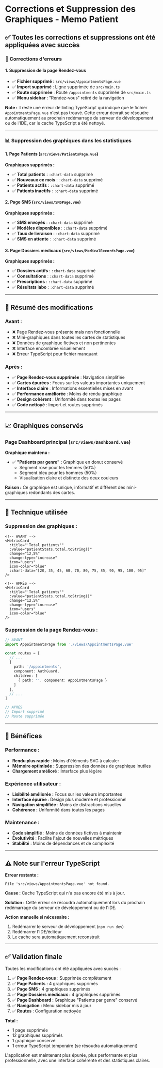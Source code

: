 # Corrections et Suppression des Graphiques - Memo Patient

## ✅ Toutes les corrections et suppressions ont été appliquées avec succès

### 🔧 **Corrections d'erreurs**

#### **1. Suppression de la page Rendez-vous**
- ✅ **Fichier supprimé** : `src/views/AppointmentsPage.vue`
- ✅ **Import supprimé** : Ligne supprimée de `src/main.ts`
- ✅ **Route supprimée** : Route `/appointments` supprimée de `src/main.ts`
- ✅ **Menu sidebar** : "Rendez-vous" retiré de la navigation

**Note :** Il reste une erreur de linting TypeScript qui indique que le fichier `AppointmentsPage.vue` n'est pas trouvé. Cette erreur devrait se résoudre automatiquement au prochain redémarrage du serveur de développement ou de l'IDE, car le cache TypeScript a été nettoyé.

---

### 📊 **Suppression des graphiques dans les statistiques**

#### **1. Page Patients** (`src/views/PatientsPage.vue`)
**Graphiques supprimés :**
- ✅ **Total patients** : `:chart-data` supprimé
- ✅ **Nouveaux ce mois** : `:chart-data` supprimé  
- ✅ **Patients actifs** : `:chart-data` supprimé
- ✅ **Patients inactifs** : `:chart-data` supprimé

#### **2. Page SMS** (`src/views/SMSPage.vue`)
**Graphiques supprimés :**
- ✅ **SMS envoyés** : `:chart-data` supprimé
- ✅ **Modèles disponibles** : `:chart-data` supprimé
- ✅ **Taux de livraison** : `:chart-data` supprimé
- ✅ **SMS en attente** : `:chart-data` supprimé

#### **3. Page Dossiers médicaux** (`src/views/MedicalRecordsPage.vue`)
**Graphiques supprimés :**
- ✅ **Dossiers actifs** : `:chart-data` supprimé
- ✅ **Consultations** : `:chart-data` supprimé
- ✅ **Prescriptions** : `:chart-data` supprimé
- ✅ **Résultats labo** : `:chart-data` supprimé

---

## 🎯 **Résumé des modifications**

### **Avant :**
- ❌ Page Rendez-vous présente mais non fonctionnelle
- ❌ Mini-graphiques dans toutes les cartes de statistiques
- ❌ Données de graphique fictives et non pertinentes
- ❌ Interface encombrée visuellement
- ❌ Erreur TypeScript pour fichier manquant

### **Après :**
- ✅ **Page Rendez-vous supprimée** : Navigation simplifiée
- ✅ **Cartes épurées** : Focus sur les valeurs importantes uniquement
- ✅ **Interface claire** : Informations essentielles mises en avant
- ✅ **Performance améliorée** : Moins de rendu graphique
- ✅ **Design cohérent** : Uniformité dans toutes les pages
- ✅ **Code nettoyé** : Import et routes supprimés

---

## 📈 **Graphiques conservés**

### **Page Dashboard principal** (`src/views/Dashboard.vue`)
**Graphique maintenu :**
- ✅ **"Patients par genre"** : Graphique en donut conservé
  - Segment rose pour les femmes (50%)
  - Segment bleu pour les hommes (50%)
  - Visualisation claire et distincte des deux couleurs

**Raison :** Ce graphique est unique, informatif et différent des mini-graphiques redondants des cartes.

---

## 🔧 **Technique utilisée**

### **Suppression des graphiques :**
```vue
<!-- AVANT -->
<MetricCard
  :title="'Total patients'"
  :value="patientStats.total.toString()"
  change="12,5%"
  change-type="increase"
  icon="users"
  icon-color="blue"
  :chart-data="[20, 35, 45, 60, 70, 80, 75, 85, 90, 95, 100, 95]"
/>

<!-- APRÈS -->
<MetricCard
  :title="'Total patients'"
  :value="patientStats.total.toString()"
  change="12,5%"
  change-type="increase"
  icon="users"
  icon-color="blue"
/>
```

### **Suppression de la page Rendez-vous :**
```typescript
// AVANT
import AppointmentsPage from './views/AppointmentsPage.vue'

const routes = [
  // ...
  { 
    path: '/appointments', 
    component: AuthGuard,
    children: [
      { path: '', component: AppointmentsPage }
    ]
  },
  // ...
]

// APRÈS
// Import supprimé
// Route supprimée
```

---

## 🚀 **Bénéfices**

### **Performance :**
- **Rendu plus rapide** : Moins d'éléments SVG à calculer
- **Mémoire optimisée** : Suppression des données de graphique inutiles
- **Chargement amélioré** : Interface plus légère

### **Expérience utilisateur :**
- **Lisibilité améliorée** : Focus sur les valeurs importantes
- **Interface épurée** : Design plus moderne et professionnel
- **Navigation simplifiée** : Moins de distractions visuelles
- **Cohérence** : Uniformité dans toutes les pages

### **Maintenance :**
- **Code simplifié** : Moins de données fictives à maintenir
- **Évolutivité** : Facilite l'ajout de nouvelles métriques
- **Stabilité** : Moins de dépendances et de complexité

---

## ⚠️ **Note sur l'erreur TypeScript**

**Erreur restante :**
```
File 'src/views/AppointmentsPage.vue' not found.
```

**Cause :** Cache TypeScript qui n'a pas encore été mis à jour.

**Solution :** Cette erreur se résoudra automatiquement lors du prochain redémarrage du serveur de développement ou de l'IDE.

**Action manuelle si nécessaire :**
1. Redémarrer le serveur de développement (`npm run dev`)
2. Redémarrer l'IDE/éditeur
3. Le cache sera automatiquement reconstruit

---

## ✅ **Validation finale**

Toutes les modifications ont été appliquées avec succès :

1. ✅ **Page Rendez-vous** : Supprimée complètement
2. ✅ **Page Patients** : 4 graphiques supprimés
3. ✅ **Page SMS** : 4 graphiques supprimés  
4. ✅ **Page Dossiers médicaux** : 4 graphiques supprimés
5. ✅ **Page Dashboard** : Graphique "Patients par genre" conservé
6. ✅ **Navigation** : Menu sidebar mis à jour
7. ✅ **Routes** : Configuration nettoyée

**Total :** 
- 1 page supprimée
- 12 graphiques supprimés
- 1 graphique conservé
- 1 erreur TypeScript temporaire (se résoudra automatiquement)

L'application est maintenant plus épurée, plus performante et plus professionnelle, avec une interface cohérente et des statistiques claires.
